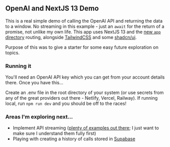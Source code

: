 ## OpenAI and NextJS 13 Demo 

This is a real simple demo of calling the OpenAI API and returning the data to a window. No streaming in this example - just an `await` for the return of a promise, not unlike my own life. This app uses NextJS 13 and the [new `app` directory](https://nextjs.org/blog/next-13#new-app-directory-beta) routing, alongside [TailwindCSS](https://tailwindcss.com/) and some [shadcn/ui](https://ui.shadcn.com/). 

Purpose of this was to give a starter for some easy future exploration on topics. 

### Running it 

You'll need an OpenAI API key which you can get from your account details there. Once you have this... 

Create an .env file in the root directory of your system (or use secrets from any of the great providers out there - Netlify, Vercel, Railway). If running local, run `npm run dev` and you should be off to the races! 

### Areas I'm exploring next... 

* Implement API streaming ([plenty of examples out there](https://github.com/Nutlope/twitterbio/blob/main/utils/OpenAIStream.ts); I just want to make sure I understand them fully first)
* Playing with creating a history of calls stored in [Supabase](https://www.supabase.com)